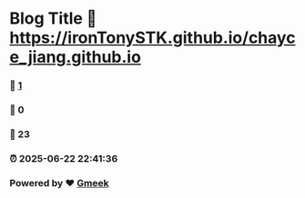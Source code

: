 # Blog Title :link: https://ironTonySTK.github.io/chayce_jiang.github.io 
### :page_facing_up: [1](https://ironTonySTK.github.io/chayce_jiang.github.io/tag.html) 
### :speech_balloon: 0 
### :hibiscus: 23 
### :alarm_clock: 2025-06-22 22:41:36 
### Powered by :heart: [Gmeek](https://github.com/Meekdai/Gmeek)
